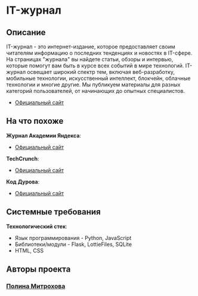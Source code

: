 # IT-журнал 
## Описание
IT-журнал - это интернет-издание, которое предоставляет своим читателям информацию о последних тенденциях и новостях в IT-сфере. На страницах "журнала" вы найдете статьи, обзоры и интервью, которые помогут вам быть в курсе всех событий в мире технологий. IT-журнал освещает широкий спектр тем, включая веб-разработку, мобильные технологии, искусственный интеллект, блокчейн, облачные технологии и многие другие. Мы публикуем материалы для разных категорий пользователей, от начинающих до опытных специалистов.
- [Официальный сайт](https://it-new.glitch.me/ "IT-журнал")
## На что похоже
**Журнал Академии Яндекса**:
- [Официальный сайт](https://academy.yandex.ru/journal "Журнал Академии Яндекса")

**TechCrunch**:
- [Официальный сайт](https://techcrunch.com/ "TechCrunch")

**Код Дурова**:
- [Официальный сайт](https://kod.ru/ "d_code")

## Системные требования
**Технологический стек**:
- Язык программирования - Python, JavaScript
- Библиотеки/модули - Flask, LottieFiles, SQLite
- HTML, CSS

## Авторы проекта
### [Полина Митрохова](https://github.com/paullyaw)
